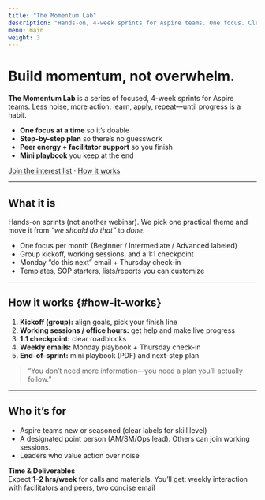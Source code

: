```yaml
---
title: "The Momentum Lab"
description: "Hands-on, 4-week sprints for Aspire teams. One focus. Clear steps. Real progress—without the overwhelm."
menu: main
weight: 3
---
```


# Build momentum, not overwhelm.

**The Momentum Lab** is a series of focused, 4-week sprints for Aspire teams. Less noise, more action: learn, apply, repeat—until progress is a habit.

- **One focus at a time** so it’s doable  
- **Step-by-step plan** so there’s no guesswork  
- **Peer energy + facilitator support** so you finish  
- **Mini playbook** you keep at the end

[Join the interest list](#apply) · [How it works](#how-it-works)

---

## What it is

Hands-on sprints (not another webinar). We pick one practical theme and move it from *“we should do that”* to *done*.

- One focus per month (Beginner / Intermediate / Advanced labeled)  
- Group kickoff, working sessions, and a 1:1 checkpoint  
- Monday “do this next” email + Thursday check-in  
- Templates, SOP starters, lists/reports you can customize

---

## How it works {#how-it-works}

1. **Kickoff (group):** align goals, pick your finish line  
2. **Working sessions / office hours:** get help and make live progress  
3. **1:1 checkpoint:** clear roadblocks  
4. **Weekly emails:** Monday playbook + Thursday check-in  
5. **End-of-sprint:** mini playbook (PDF) and next-step plan

> “You don’t need more information—you need a plan you’ll actually follow.”

---

## Who it’s for

- Aspire teams new or seasoned (clear labels for skill level)  
- A designated point person (AM/SM/Ops lead). Others can join working sessions.  
- Leaders who value action over noise

**Time & Deliverables**  
Expect **1–2 hrs/week** for calls and materials. You’ll get: weekly interaction with facilitators and peers, two concise email
